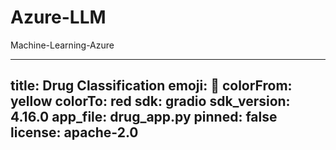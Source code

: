 # Azure-LLM
Machine-Learning-Azure

---
title: Drug Classification
emoji: 💊
colorFrom: yellow
colorTo: red
sdk: gradio
sdk_version: 4.16.0
app_file: drug_app.py
pinned: false
license: apache-2.0
---
